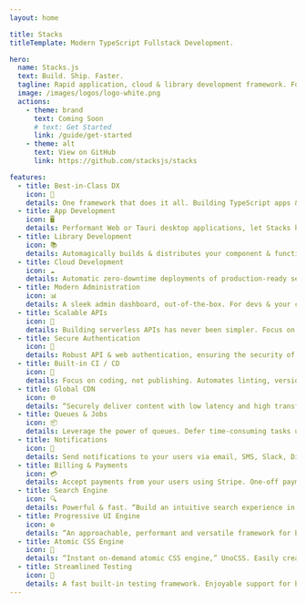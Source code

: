 ```yaml
---
layout: home

title: Stacks
titleTemplate: Modern TypeScript Fullstack Development.

hero:
  name: Stacks.js
  text: Build. Ship. Faster.
  tagline: Rapid application, cloud & library development framework. For the best full-stack teams.
  image: /images/logos/logo-white.png
  actions:
    - theme: brand
      text: Coming Soon
      # text: Get Started
      link: /guide/get-started
    - theme: alt
      text: View on GitHub
      link: https://github.com/stacksjs/stacks

features:
  - title: Best-in-Class DX
    icon: 🦋
    details: One framework that does it all. Building TypeScript apps & libraries has never been simpler.
  - title: App Development
    icon: 🖥️
    details: Performant Web or Tauri desktop applications, let Stacks handle the heavy-lifting for you.
  - title: Library Development
    icon: 📚
    details: Automagically builds & distributes your component & function libraries, via npm.
  - title: Cloud Development
    icon: ☁️
    details: Automatic zero-downtime deployments of production-ready serverless clouds. Self-hosted.
  - title: Modern Administration
    icon: 📊
    details: A sleek admin dashboard, out-of-the-box. For devs & your clients. Our product is your product.
  - title: Scalable APIs
    icon: 📡
    details: Building serverless APIs has never been simpler. Focus on your business logic, not your infrastructure.
  - title: Secure Authentication
    icon: 🔐
    details: Robust API & web authentication, ensuring the security of your user data. User-friendly, zero-config & ready-to-go.
  - title: Built-in CI / CD
    icon: 🤖
    details: Focus on coding, not publishing. Automates linting, version tagging, changelog generation, test execution, and more.
  - title: Global CDN
    icon: 🌐
    details: “Securely deliver content with low latency and high transfer speeds,” AWS. Your assets, zero-config.
  - title: Queues & Jobs
    icon: 📦
    details: Leverage the power of queues. Defer time-consuming tasks using managed serverless queues.
  - title: Notifications
    icon: 📨
    details: Send notifications to your users via email, SMS, Slack, Discord, Push and more.
  - title: Billing & Payments
    icon: 💳
    details: Accept payments from your users using Stripe. One-off payments, subscriptions, and more.
  - title: Search Engine
    icon: 🔍
    details: Powerful & fast. “Build an intuitive search experience in a snap,” Meilisearch.
  - title: Progressive UI Engine
    icon: ⚙️
    details: “An approachable, performant and versatile framework for building web UIs,” Vue.
  - title: Atomic CSS Engine
    icon: 🎨
    details: “Instant on-demand atomic CSS engine,” UnoCSS. Easily create & manage your styles.
  - title: Streamlined Testing
    icon: 🧪
    details: A fast built-in testing framework. Enjoyable support for both unit & feature tests.
---
```


<Home />
